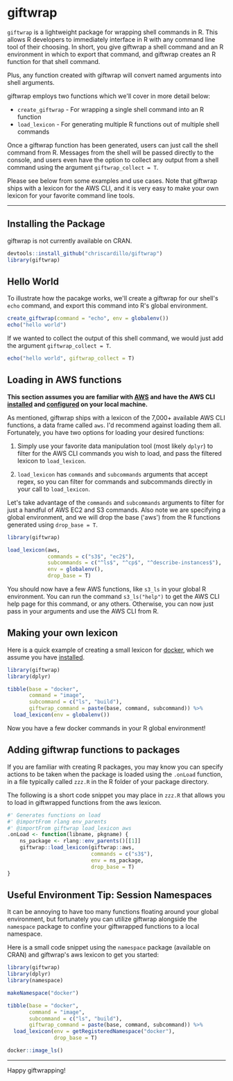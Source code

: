 # giftwrap
`giftwrap` is a lightweight package for wrapping shell commands in R. This allows R developers to immediately interface in R with any command line tool of their choosing. In short, you give giftwrap a shell command and an R environment in which to export that command, and giftwrap creates an R function for that shell command.

Plus, any function created with giftwrap will convert named arguments into shell arguments.

giftwrap employs two functions which we'll cover in more detail below:

- `create_giftwrap` - For wrapping a single shell command into an R function
- `load_lexicon` - For generating multiple R functions out of multiple shell commands

Once a giftwrap function has been generated, users can just call the shell command from R. Messages from the shell will be passed directly to the console, and users even have the option to collect any output from a shell command using the argument `giftwrap_collect = T`.

Please see below from some examples and use cases. Note that giftwrap ships with a lexicon for the AWS CLI, and it is very easy to make your own lexicon for your favorite command line tools.

-----

## Installing the Package

giftwrap is not currently available on CRAN.

```r
devtools::install_github("chriscardillo/giftwrap")
library(giftwrap)
```

## Hello World

To illustrate how the pacakge works, we'll create a giftwrap for our shell's `echo` command, and export this command into R's global environment.

```r
create_giftwrap(command = "echo", env = globalenv())
echo("hello world")
```

If we wanted to collect the output of this shell command, we would just add the argument `giftwrap_collect = T`.

```r
echo("hello world", giftwrap_collect = T)
```

## Loading in AWS functions

**This section assumes you are familiar with [AWS](https://aws.amazon.com/) and have the AWS CLI [installed](https://docs.aws.amazon.com/cli/latest/userguide/cli-chap-install.html) and [configured](https://docs.aws.amazon.com/cli/latest/userguide/cli-chap-configure.html) on your local machine.**

As mentioned, giftwrap ships with a lexicon of the 7,000+ available AWS CLI functions, a data frame called `aws`. I'd recommend against loading them all. Fortunately, you have two options for loading your desired functions:

1) Simply use your favorite data manipulation tool (most likely `dplyr`) to filter for the AWS CLI commands you wish to load, and pass the filtered lexicon to `load_lexicon`.

2) `load_lexicon` has `commands` and `subcommands` arguments that accept regex, so you can filter for commands and subcommands directly in your call to `load_lexicon`.

Let's take advantage of the `commands` and `subcommands` arguments to filter for just a handful of AWS EC2 and S3 commands. Also note we are specifying a global environment, and we will drop the base ('aws') from the R functions generated using `drop_base = T`.

```r
library(giftwrap)

load_lexicon(aws,
             commands = c("s3$", "ec2$"),
             subcommands = c("^ls$", "^cp$", "^describe-instances$"),
             env = globalenv(),
             drop_base = T)
```

You should now have a few AWS functions, like `s3_ls` in your global R environment. You can run the command `s3_ls("help")` to get the AWS CLI help page for this command, or any others. Otherwise, you can now just pass in your arguments and use the AWS CLI from R.

## Making your own lexicon

Here is a quick example of creating a small lexicon for [docker](http://docker.io/), which we assume you have [installed](https://docs.docker.com/get-docker/).

```r
library(giftwrap)
library(dplyr)

tibble(base = "docker",
       command = "image",
       subcommand = c("ls", "build"),
       giftwrap_command = paste(base, command, subcommand)) %>%
  load_lexicon(env = globalenv())
```

Now you have a few docker commands in your R global environment!

## Adding giftwrap functions to packages

If you are familiar with creating R packages, you may know you can specify actions to be taken when the package is loaded using the `.onLoad` function, in a file typically called `zzz.R` in the R folder of your package directory.

The following is a short code snippet you may place in `zzz.R` that allows you to load in giftwrapped functions from the aws lexicon.

```r
#' Generates functions on load
#' @importFrom rlang env_parents
#' @importFrom giftwrap load_lexicon aws
.onLoad <- function(libname, pkgname) {
    ns_package <- rlang::env_parents()[[1]]
    giftwrap::load_lexicon(giftwrap::aws,
                           commands = c("s3$"),
                           env = ns_package,
                           drop_base = T)
}
```

## Useful Environment Tip: Session Namespaces

It can be annoying to have too many functions floating around your global environment, but fortunately you can utilize giftwrap alongside the `namespace` package to confine your giftwrapped functions to a local namespace. 

Here is a small code snippet using the `namespace` package (available on CRAN) and giftwrap's aws lexicon to get you started:

```r
library(giftwrap)
library(dplyr)
library(namespace)

makeNamespace("docker")

tibble(base = "docker",
       command = "image",
       subcommand = c("ls", "build"),
       giftwrap_command = paste(base, command, subcommand)) %>%
  load_lexicon(env = getRegisteredNamespace("docker"),
               drop_base = T)

docker::image_ls()
```

-----

Happy giftwrapping!
